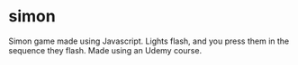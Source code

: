 # simon
Simon game made using Javascript. Lights flash, and you press them in the sequence they flash. Made using an Udemy course.
